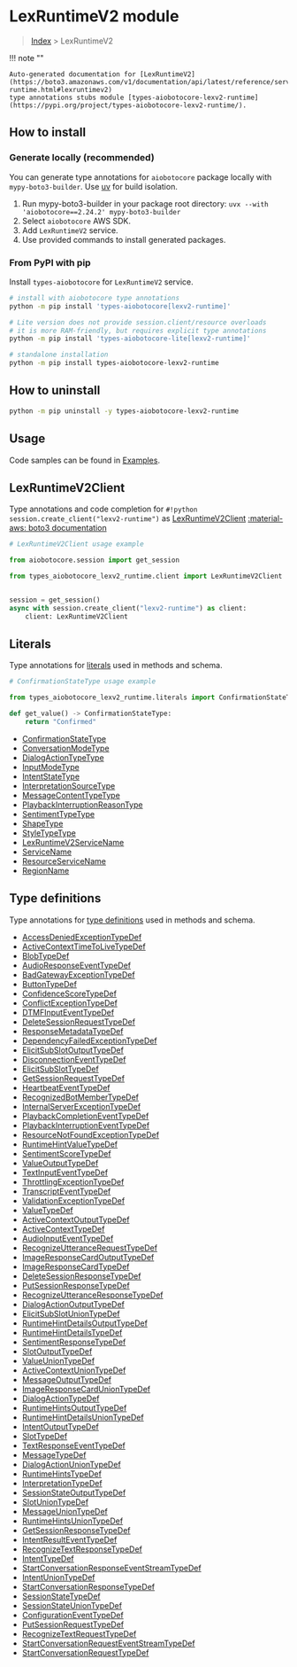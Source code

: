 # LexRuntimeV2 module

> [Index](../README.md) > LexRuntimeV2


!!! note ""

    Auto-generated documentation for [LexRuntimeV2](https://boto3.amazonaws.com/v1/documentation/api/latest/reference/services/lexv2-runtime.html#lexruntimev2)
    type annotations stubs module [types-aiobotocore-lexv2-runtime](https://pypi.org/project/types-aiobotocore-lexv2-runtime/).

## How to install

### Generate locally (recommended)

You can generate type annotations for `aiobotocore` package locally with `mypy-boto3-builder`.
Use [uv](https://docs.astral.sh/uv/getting-started/installation/) for build isolation.

1. Run mypy-boto3-builder in your package root directory: `uvx --with 'aiobotocore==2.24.2' mypy-boto3-builder`
1. Select `aiobotocore` AWS SDK.
1. Add `LexRuntimeV2` service.
1. Use provided commands to install generated packages.



### From PyPI with pip

Install `types-aiobotocore` for `LexRuntimeV2` service.

```bash
# install with aiobotocore type annotations
python -m pip install 'types-aiobotocore[lexv2-runtime]'

# Lite version does not provide session.client/resource overloads
# it is more RAM-friendly, but requires explicit type annotations
python -m pip install 'types-aiobotocore-lite[lexv2-runtime]'

# standalone installation
python -m pip install types-aiobotocore-lexv2-runtime
```



## How to uninstall

```bash
python -m pip uninstall -y types-aiobotocore-lexv2-runtime
```

## Usage

Code samples can be found in [Examples](./usage.md).

## LexRuntimeV2Client

Type annotations and code completion for  `#!python session.create_client("lexv2-runtime")` as [LexRuntimeV2Client](./client.md)
[:material-aws: boto3 documentation](https://boto3.amazonaws.com/v1/documentation/api/latest/reference/services/lexv2-runtime.html#LexRuntimeV2.Client)

```python
# LexRuntimeV2Client usage example

from aiobotocore.session import get_session

from types_aiobotocore_lexv2_runtime.client import LexRuntimeV2Client


session = get_session()
async with session.create_client("lexv2-runtime") as client:
    client: LexRuntimeV2Client
```








## Literals

Type annotations for [literals](./literals.md) used in methods and schema.

```python
# ConfirmationStateType usage example

from types_aiobotocore_lexv2_runtime.literals import ConfirmationStateType

def get_value() -> ConfirmationStateType:
    return "Confirmed"
```

- [ConfirmationStateType](./literals.md#confirmationstatetype)
- [ConversationModeType](./literals.md#conversationmodetype)
- [DialogActionTypeType](./literals.md#dialogactiontypetype)
- [InputModeType](./literals.md#inputmodetype)
- [IntentStateType](./literals.md#intentstatetype)
- [InterpretationSourceType](./literals.md#interpretationsourcetype)
- [MessageContentTypeType](./literals.md#messagecontenttypetype)
- [PlaybackInterruptionReasonType](./literals.md#playbackinterruptionreasontype)
- [SentimentTypeType](./literals.md#sentimenttypetype)
- [ShapeType](./literals.md#shapetype)
- [StyleTypeType](./literals.md#styletypetype)
- [LexRuntimeV2ServiceName](./literals.md#lexruntimev2servicename)
- [ServiceName](./literals.md#servicename)
- [ResourceServiceName](./literals.md#resourceservicename)
- [RegionName](./literals.md#regionname)




## Type definitions

Type annotations for [type definitions](./type_defs.md) used in methods and schema.

- [AccessDeniedExceptionTypeDef](./type_defs.md#accessdeniedexceptiontypedef)
- [ActiveContextTimeToLiveTypeDef](./type_defs.md#activecontexttimetolivetypedef)
- [BlobTypeDef](./type_defs.md#blobtypedef)
- [AudioResponseEventTypeDef](./type_defs.md#audioresponseeventtypedef)
- [BadGatewayExceptionTypeDef](./type_defs.md#badgatewayexceptiontypedef)
- [ButtonTypeDef](./type_defs.md#buttontypedef)
- [ConfidenceScoreTypeDef](./type_defs.md#confidencescoretypedef)
- [ConflictExceptionTypeDef](./type_defs.md#conflictexceptiontypedef)
- [DTMFInputEventTypeDef](./type_defs.md#dtmfinputeventtypedef)
- [DeleteSessionRequestTypeDef](./type_defs.md#deletesessionrequesttypedef)
- [ResponseMetadataTypeDef](./type_defs.md#responsemetadatatypedef)
- [DependencyFailedExceptionTypeDef](./type_defs.md#dependencyfailedexceptiontypedef)
- [ElicitSubSlotOutputTypeDef](./type_defs.md#elicitsubslotoutputtypedef)
- [DisconnectionEventTypeDef](./type_defs.md#disconnectioneventtypedef)
- [ElicitSubSlotTypeDef](./type_defs.md#elicitsubslottypedef)
- [GetSessionRequestTypeDef](./type_defs.md#getsessionrequesttypedef)
- [HeartbeatEventTypeDef](./type_defs.md#heartbeateventtypedef)
- [RecognizedBotMemberTypeDef](./type_defs.md#recognizedbotmembertypedef)
- [InternalServerExceptionTypeDef](./type_defs.md#internalserverexceptiontypedef)
- [PlaybackCompletionEventTypeDef](./type_defs.md#playbackcompletioneventtypedef)
- [PlaybackInterruptionEventTypeDef](./type_defs.md#playbackinterruptioneventtypedef)
- [ResourceNotFoundExceptionTypeDef](./type_defs.md#resourcenotfoundexceptiontypedef)
- [RuntimeHintValueTypeDef](./type_defs.md#runtimehintvaluetypedef)
- [SentimentScoreTypeDef](./type_defs.md#sentimentscoretypedef)
- [ValueOutputTypeDef](./type_defs.md#valueoutputtypedef)
- [TextInputEventTypeDef](./type_defs.md#textinputeventtypedef)
- [ThrottlingExceptionTypeDef](./type_defs.md#throttlingexceptiontypedef)
- [TranscriptEventTypeDef](./type_defs.md#transcripteventtypedef)
- [ValidationExceptionTypeDef](./type_defs.md#validationexceptiontypedef)
- [ValueTypeDef](./type_defs.md#valuetypedef)
- [ActiveContextOutputTypeDef](./type_defs.md#activecontextoutputtypedef)
- [ActiveContextTypeDef](./type_defs.md#activecontexttypedef)
- [AudioInputEventTypeDef](./type_defs.md#audioinputeventtypedef)
- [RecognizeUtteranceRequestTypeDef](./type_defs.md#recognizeutterancerequesttypedef)
- [ImageResponseCardOutputTypeDef](./type_defs.md#imageresponsecardoutputtypedef)
- [ImageResponseCardTypeDef](./type_defs.md#imageresponsecardtypedef)
- [DeleteSessionResponseTypeDef](./type_defs.md#deletesessionresponsetypedef)
- [PutSessionResponseTypeDef](./type_defs.md#putsessionresponsetypedef)
- [RecognizeUtteranceResponseTypeDef](./type_defs.md#recognizeutteranceresponsetypedef)
- [DialogActionOutputTypeDef](./type_defs.md#dialogactionoutputtypedef)
- [ElicitSubSlotUnionTypeDef](./type_defs.md#elicitsubslotuniontypedef)
- [RuntimeHintDetailsOutputTypeDef](./type_defs.md#runtimehintdetailsoutputtypedef)
- [RuntimeHintDetailsTypeDef](./type_defs.md#runtimehintdetailstypedef)
- [SentimentResponseTypeDef](./type_defs.md#sentimentresponsetypedef)
- [SlotOutputTypeDef](./type_defs.md#slotoutputtypedef)
- [ValueUnionTypeDef](./type_defs.md#valueuniontypedef)
- [ActiveContextUnionTypeDef](./type_defs.md#activecontextuniontypedef)
- [MessageOutputTypeDef](./type_defs.md#messageoutputtypedef)
- [ImageResponseCardUnionTypeDef](./type_defs.md#imageresponsecarduniontypedef)
- [DialogActionTypeDef](./type_defs.md#dialogactiontypedef)
- [RuntimeHintsOutputTypeDef](./type_defs.md#runtimehintsoutputtypedef)
- [RuntimeHintDetailsUnionTypeDef](./type_defs.md#runtimehintdetailsuniontypedef)
- [IntentOutputTypeDef](./type_defs.md#intentoutputtypedef)
- [SlotTypeDef](./type_defs.md#slottypedef)
- [TextResponseEventTypeDef](./type_defs.md#textresponseeventtypedef)
- [MessageTypeDef](./type_defs.md#messagetypedef)
- [DialogActionUnionTypeDef](./type_defs.md#dialogactionuniontypedef)
- [RuntimeHintsTypeDef](./type_defs.md#runtimehintstypedef)
- [InterpretationTypeDef](./type_defs.md#interpretationtypedef)
- [SessionStateOutputTypeDef](./type_defs.md#sessionstateoutputtypedef)
- [SlotUnionTypeDef](./type_defs.md#slotuniontypedef)
- [MessageUnionTypeDef](./type_defs.md#messageuniontypedef)
- [RuntimeHintsUnionTypeDef](./type_defs.md#runtimehintsuniontypedef)
- [GetSessionResponseTypeDef](./type_defs.md#getsessionresponsetypedef)
- [IntentResultEventTypeDef](./type_defs.md#intentresulteventtypedef)
- [RecognizeTextResponseTypeDef](./type_defs.md#recognizetextresponsetypedef)
- [IntentTypeDef](./type_defs.md#intenttypedef)
- [StartConversationResponseEventStreamTypeDef](./type_defs.md#startconversationresponseeventstreamtypedef)
- [IntentUnionTypeDef](./type_defs.md#intentuniontypedef)
- [StartConversationResponseTypeDef](./type_defs.md#startconversationresponsetypedef)
- [SessionStateTypeDef](./type_defs.md#sessionstatetypedef)
- [SessionStateUnionTypeDef](./type_defs.md#sessionstateuniontypedef)
- [ConfigurationEventTypeDef](./type_defs.md#configurationeventtypedef)
- [PutSessionRequestTypeDef](./type_defs.md#putsessionrequesttypedef)
- [RecognizeTextRequestTypeDef](./type_defs.md#recognizetextrequesttypedef)
- [StartConversationRequestEventStreamTypeDef](./type_defs.md#startconversationrequesteventstreamtypedef)
- [StartConversationRequestTypeDef](./type_defs.md#startconversationrequesttypedef)

